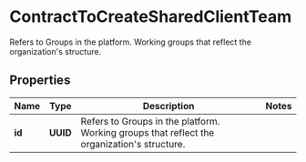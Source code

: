 

# ContractToCreateSharedClientTeam

Refers to Groups in the platform. Working groups that reflect the organization's structure.

## Properties

| Name | Type | Description | Notes |
|------------ | ------------- | ------------- | -------------|
|**id** | **UUID** | Refers to Groups in the platform. Working groups that reflect the organization&#39;s structure. |  |



